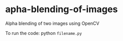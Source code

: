 # apha-blending-of-images
Alpha blending of two images using OpenCV

To run the code:
python <code>filename.py </code>
  
  
